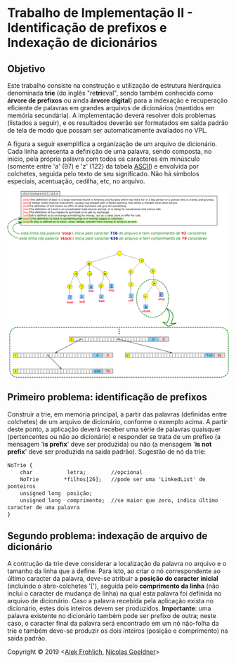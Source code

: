 # Trabalho de Implementação II - Identificação de prefixos e Indexação de dicionários

## Objetivo 

Este trabalho consiste na construção e utilização de estrutura hierárquica denominada **trie** (do inglês "re**tri**eval", 
sendo também conhecida como **árvore de prefixos** ou ainda **árvore digital**) para a indexação e recuperação eficiente de palavras em grandes arquivos de dicionários (mantidos em memória secundária). A implementação deverá resolver dois problemas (listados a seguir), e os resultados deverão ser formatados em saída padrão de tela de modo que possam ser automaticamente 
avaliados no VPL.

A figura a seguir exemplifica a organização de um arquivo de dicionário. Cada linha apresenta a definição de uma palavra, sendo composta, no início, pela própria palavra com todos os caracteres em minúsculo (somente entre 'a' (97) e 'z' (122) da tabela [ASCII](https://pt.wikipedia.org/wiki/ASCII)) e envolvida por colchetes, seguida pelo texto de seu significado. Não há símbolos especiais, acentuação, cedilha, etc, no arquivo.

![dict](dict.png)

## Primeiro problema: identificação de prefixos

Construir a trie, em memória principal, a partir das palavras (definidas entre colchetes) de um arquivo de dicionário, conforme o exemplo acima. A partir deste ponto, a aplicação deverá receber uma série de palavras quaisquer (pertencentes ou não ao dicionário) e responder se trata de um prefixo (a mensagem '**is prefix**' deve ser produzida) ou não (a mensagem '**is not prefix**' deve ser produzida na saída padrão). Sugestão de nó da trie:

```
NoTrie {
    char           letra;        //opcional
    NoTrie        *filhos[26];   //pode ser uma 'LinkedList' de ponteiros
    unsigned long  posição;
    unsigned long  comprimento;  //se maior que zero, indica último caracter de uma palavra
}
```

## Segundo problema: indexação de arquivo de dicionário

A contrução da trie deve considerar a localização da palavra no arquivo e o tamanho da linha que a define. Para isto, ao criar o nó correspondente ao último caracter da palavra, deve-se atribuir a **posição do caracter inicial** (incluindo o abre-colchetes '['), seguida pelo **comprimento da linha** (não inclui o caracter de mudança de linha) na qual esta palavra foi definida no arquivo de dicionário. Caso a palavra recebida pela aplicação exista no dicionário, estes dois inteiros devem ser produzidos. **Importante**: uma palavra existente no dicionário também pode ser prefixo de outra; neste caso, o caracter final da palavra será encontrado em um nó não-folha da trie e também deve-se produzir os dois inteiros (posição e comprimento) na saída padrão.

Copyright &copy; 2019 <[Alek Frohlich](https://github.com/alekfrohlich), [Nicolas Goeldner](https://github.com/ngoeldner)>
